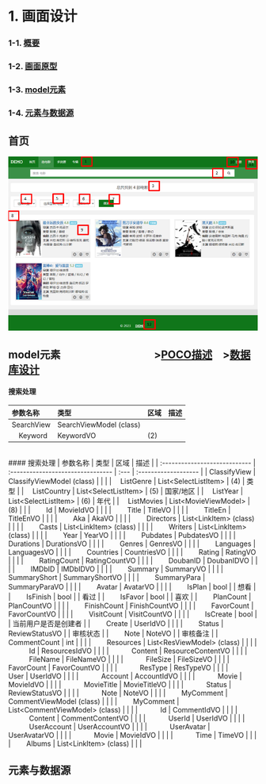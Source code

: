 # 1. 画面设计

### 1-1. **[概要](./Summary.md)**
### 1-2. **[画面原型](#jump_png)**
### 1-3. **[model元素](#jump_model)**
### 1-4. **[元素与数据源](#jump_logic)**

<a id="jump_png"></a>
## 首页
![首页](.\png\Search.png)

<a id="jump_model"></a>
## model元素&emsp;&emsp;&emsp;&emsp;&emsp;&emsp;&emsp;&emsp;&emsp;>**[POCO描述](../functional-design/POCO.md)**&emsp;>**[数据库设计](../db-design/tables.md)**
#### 搜索处理
| 参数名称      | 类型                    | 区域 | 描述 |
| :------------ | :---------------------- | :--- | :--- |
| SearchView    | SearchViewModel (class) |      |      |
| &emsp;Keyword | KeywordVO               | (2)  |      |
<br>
#### 搜索处理
| 参数名称                      | 类型                              | 区域 | 描述                 |
| :---------------------------- | :-------------------------------- | :--- | :------------------- |
| ClassifyView                  | ClassifyViewModel (class)         |      |                      |
| &emsp;ListGenre               | List&lt;SelectListItem>           | (4)  | 类型                 |
| &emsp;ListCountry             | List&lt;SelectListItem>           | (5)  | 国家/地区            |
| &emsp;ListYear                | List&lt;SelectListItem>           | (6)  | 年代                 |
| &emsp;ListMovies              | List&lt;MovieViewModel>           | (8)  |                      |
| &emsp;&emsp;Id                | MovieIdVO                         |      |                      |
| &emsp;&emsp;Title             | TitleVO                           |      |                      |
| &emsp;&emsp;TitleEn           | TitleEnVO                         |      |                      |
| &emsp;&emsp;Aka               | AkaVO                             |      |                      |
| &emsp;&emsp;Directors         | List&lt;LinkItem> (class)         |      |                      |
| &emsp;&emsp;Casts             | List&lt;LinkItem> (class)         |      |                      |
| &emsp;&emsp;Writers           | List&lt;LinkItem> (class)         |      |                      |
| &emsp;&emsp;Year              | YearVO                            |      |                      |
| &emsp;&emsp;Pubdates          | PubdatesVO                        |      |                      |
| &emsp;&emsp;Durations         | DurationsVO                       |      |                      |
| &emsp;&emsp;Genres            | GenresVO                          |      |                      |
| &emsp;&emsp;Languages         | LanguagesVO                       |      |                      |
| &emsp;&emsp;Countries         | CountriesVO                       |      |                      |
| &emsp;&emsp;Rating            | RatingVO                          |      |                      |
| &emsp;&emsp;RatingCount       | RatingCountVO                     |      |                      |
| &emsp;&emsp;DoubanID          | DoubanIDVO                        |      |                      |
| &emsp;&emsp;IMDbID            | IMDbIDVO                          |      |                      |
| &emsp;&emsp;Summary           | SummaryVO                         |      |                      |
| &emsp;&emsp;SummaryShort      | SummaryShortVO                    |      |                      |
| &emsp;&emsp;SummaryPara       | SummaryParaVO                     |      |                      |
| &emsp;&emsp;Avatar            | AvatarVO                          |      |                      |
| &emsp;&emsp;IsPlan            | bool                              |      | 想看                 |
| &emsp;&emsp;IsFinish          | bool                              |      | 看过                 |
| &emsp;&emsp;IsFavor           | bool                              |      | 喜欢                 |
| &emsp;&emsp;PlanCount         | PlanCountVO                       |      |                      |
| &emsp;&emsp;FinishCount       | FinishCountVO                     |      |                      |
| &emsp;&emsp;FavorCount        | FavorCountVO                      |      |                      |
| &emsp;&emsp;VisitCount        | VisitCountVO                      |      |                      |
| &emsp;&emsp;IsCreate          | bool                              |      | 当前用户是否是创建者 |
| &emsp;&emsp;Create            | UserIdVO                          |      |                      |
| &emsp;&emsp;Status            | ReviewStatusVO                    |      | 审核状态             |
| &emsp;&emsp;Note              | NoteVO                            |      | 审核备注             |
| &emsp;&emsp;CommentCount      | int                               |      |                      |
| &emsp;&emsp;Resources         | List&lt;ResViewModel> (class)     |      |                      |
| &emsp;&emsp;&emsp;Id          | ResourcesIdVO                     |      |                      |
| &emsp;&emsp;&emsp;Content     | ResourceContentVO                 |      |                      |
| &emsp;&emsp;&emsp;FileName    | FileNameVO                        |      |                      |
| &emsp;&emsp;&emsp;FileSize    | FileSizeVO                        |      |                      |
| &emsp;&emsp;&emsp;FavorCount  | FavorCountVO                      |      |                      |
| &emsp;&emsp;&emsp;ResType     | ResTypeVO                         |      |                      |
| &emsp;&emsp;&emsp;User        | UserIdVO                          |      |                      |
| &emsp;&emsp;&emsp;Account     | AccountIdVO                       |      |                      |
| &emsp;&emsp;&emsp;Movie       | MovieIdVO                         |      |                      |
| &emsp;&emsp;&emsp;MovieTitle  | MovieTitleVO                      |      |                      |
| &emsp;&emsp;&emsp;Status      | ReviewStatusVO                    |      |                      |
| &emsp;&emsp;&emsp;Note        | NoteVO                            |      |                      |
| &emsp;&emsp;MyComment         | CommentViewModel (class)          |      |                      |
| &emsp;&emsp;MyComment         | List&lt;CommentViewModel> (class) |      |                      |
| &emsp;&emsp;&emsp;Id          | CommentIdVO                       |      |                      |
| &emsp;&emsp;&emsp;Content     | CommentContentVO                  |      |                      |
| &emsp;&emsp;&emsp;UserId      | UserIdVO                          |      |                      |
| &emsp;&emsp;&emsp;UserAccount | UserAccountVO                     |      |                      |
| &emsp;&emsp;&emsp;UserAvatar  | UserAvatarVO                      |      |                      |
| &emsp;&emsp;&emsp;Movie       | MovieIdVO                         |      |                      |
| &emsp;&emsp;&emsp;Time        | TimeVO                            |      |                      |
| &emsp;&emsp;Albums            | List&lt;LinkItem> (class)         |      |                      |

<a id="jump_logic"></a>
## 元素与数据源
